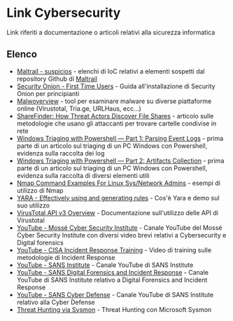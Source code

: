 # Link Cybersecurity

Link riferiti a documentazione o articoli relativi alla sicurezza informatica

## Elenco

- [Maltrail - suspicios](https://github.com/stamparm/maltrail/tree/master/trails/static/suspicious) - elenchi di IoC relativi a elementi sospetti dal repository Github di [Maltrail](https://github.com/stamparm/maltrail)
- [Security Onion - First Time Users](https://docs.securityonion.net/en/2.3/first-time-users.html) - Guida all'installazione di Security Onion per principianti
- [Malwoverview](https://github.com/alexandreborges/malwoverview) - tool per esaminare malware su diverse piattaforme online (Virustotal, Tria.ge, URLHaus, ecc...)
- [ShareFinder: How Threat Actors Discover File Shares](https://thedfirreport.com/2023/01/23/sharefinder-how-threat-actors-discover-file-shares/) - articolo sulle metodologie che usano gli attaccanti per trovare cartelle condivise in rete
- [Windows Triaging with Powershell — Part 1: Parsing Event Logs](https://aditya-pratap9557.medium.com/windows-triaging-with-powershell-part-1-parsing-event-logs-a6748657d150) - prima parte di un articolo sul triaging di un PC Windows con Powershell, evidenza sulla raccolta dei log
- [Windows Triaging with Powershell — Part 2: Artifacts Collection](https://aditya-pratap9557.medium.com/windows-triaging-with-powershell-part-2-artifacts-collection-d28a8a9010cd) - prima parte di un articolo sul triaging di un PC Windows con Powershell, evidenza sulla raccolta di diversi elementi utili
- [Nmap Command Examples For Linux Sys/Network Admins](https://www.cyberciti.biz/security/nmap-command-examples-tutorials/) - esempi di utilizzo di Nmap
- [YARA - Effectively using and generating rules](https://www.youtube.com/watch?v=5A_O8X_JljI) - Cos'è Yara e demo sul suo utilizzo
- [VirusTotal API v3 Overview](https://developers.virustotal.com/reference/overview) - Documentazione sull'utilizzo delle API di Virustotal
- [YouTube - Mossé Cyber Security Institute](https://www.youtube.com/@mosseinstitute/featured) - Canale YouTube del Mossé Cyber Security Institute con diversi video brevi relativi a Cybersecurity e Digital forensics
- [YouTube - CISA Incident Response Training](https://www.youtube.com/watch?v=3R2zVHuyp74&list=PL-BF3N9rHBLJaSbTRPyWYj56f0m2uDQD7) - Video di training sulle metodologie di Incident Response
- [YouTube - SANS Institute](https://www.youtube.com/@SANSInstitute) - Canale YouTube di SANS Institute
- [YouTube - SANS Digital Forensics and Incident Response](https://www.youtube.com/@SANSForensics) - Canale YouTube di SANS Institute relativo a Digital Forensics and Incident Response
- [YouTube - SANS Cyber Defense](https://www.youtube.com/@SANSCyberDefense) - Canale YouTube di SANS Institute relativo alla Cyber Defense
- [Threat Hunting via Sysmon](https://www.youtube.com/watch?v=7dEfKn70HCI) - Threat Hunting con Microsoft Sysmon